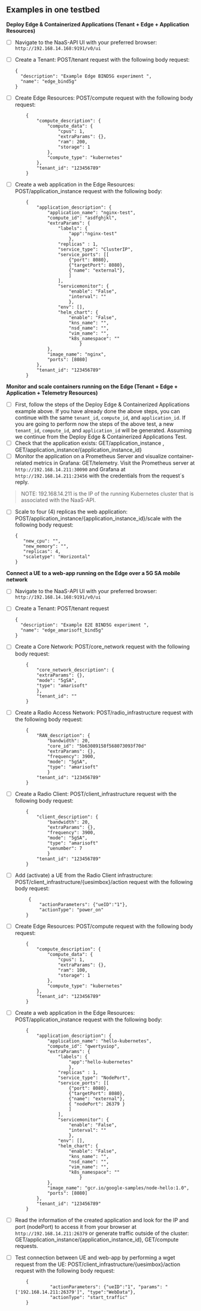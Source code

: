 ﻿## Examples in one testbed

**Deploy Edge & Containerized Applications (Tenant + Edge + Application Resources)**

	
- [ ] Navigate to the NaaS-API UI with your preferred browser:
	 `http://192.168.14.168:9191/v0/ui`
- [ ] Create a Tenant: POST/tenant request with the following body request:
	```
	{
	  "description": "Example Edge BIND5G experiment ",
	  "name": "edge_bind5g"
	}
	```

- [ ] Create Edge Resources: POST/compute request with the following body request:
	```
		{	
			"compute_description": {
				"compute_data": {
					"cpus": 1,
					"extraParams": {},
					"ram": 200,
					"storage": 1
				},
				"compute_type": "kubernetes"
			},
			"tenant_id": "123456789"
		}
	```

 - [ ] Create a web application in the Edge Resources: POST/application_instance request with the following body:

	```
		{
			"application_description": {
				"application_name": "nginx-test",
				"compute_id": "asdfghjkl",
				"extraParams": {
					"labels": {
						"app":"nginx-test"
						},
					"replicas" : 1,
					"service_type": "ClusterIP",
					"service_ports": [[
						{"port": 8080},
						{"targetPort": 8080},
						{"name": "external"},
						]
					],
					"servicemonitor": {
						"enable": "False",
						"interval": ""
						},
					"env": [],
					"helm_chart": {
 						"enable": "False",
 						"kns_name": "",
 						"nsd_name": "",
 						"vim_name": "",
 						"k8s_namespace": ""
 							}
				},
				"image_name": "nginx",
				"ports": [8080]
			},
			"tenant_id": "123456789"
		}
	```

 **Monitor and scale containers running on the Edge (Tenant + Edge + Application + Telemetry Resources)**

 - [ ] First, follow the steps of the Deploy Edge & Containerized Applications example above. If you have already done the above steps, you can continue with the same `tenant_id`, `compute_id`, and `application_id`. If you are going to perform now the steps of the above test, a new `tenant_id`, `compute_id`, and `application_id` will be generated. Assuming we continue from the Deploy Edge & Containerized Applications Test.
 - [ ] Check that the application exists: GET/application_instance , GET/application_instance/{application_instance_id}
 - [ ] Monitor the application on a Prometheus Server and visualize container-related metrics in Grafana: GET/telemetry. Visit the Prometheus server at `http://192.168.14.211:30090` and Grafana at `http://192.168.14.211:23456` with the credentials from the request´s reply.

> NOTE: 192.168.14.211 is the IP of the running Kubernetes cluster that is associated with the NaaS-API.

 - [ ] Scale to four (4) replicas the web application: POST/application_instance/{application_instance_id}/scale with the following body request:
	 ```
	{
		"new_cpu": "",
		"new_memory": "",
		"replicas": 4,
		"scaletype": "Horizontal"
	}
	```
	

  **Connect a UE to a web-app running on the Edge over a 5G SA mobile network**

 - [ ] Navigate to the NaaS-API UI with your preferred browser:
	 `http://192.168.14.168:9191/v0/ui`
 - [ ] Create a Tenant: POST/tenant request
	```
	{
	  "description": "Example E2E BIND5G experiment ",
	  "name": "edge_amarisoft_bind5g"
	}
	```
 - [ ] Create  a Core Network: POST/core_network request with the following body request:
	```
		{
			"core_network_description": {
			"extraParams": {},
			"mode": "5gSA",
			"type": "amarisoft"
			},
			"tenant_id": ""
		}
	```

 - [ ] Create a Radio Access Network: POST/radio_infrastructure request with the following body request:
	```
		{
			"RAN_description": { 
				"bandwidth": 20,
				"core_id": "5b63089158f568073093f70d"
				"extraParams": {},
				"frequency": 3900,
				"mode": "5gSA",
				"type": "amarisoft"
				}
			"tenant_id": "123456789"
		}
	```

 - [ ] Create a Radio Client: POST/client_infrastructure request with the following body request:
	```
		{
			"client_description": { 
				"bandwidth": 20,
				"extraParams": {},
				"frequency": 3900,
				"mode": "5gSA",
				"type": "amarisoft"
				"uenumber": 7
				}
			"tenant_id": "123456789"
		}
	```

 - [ ] Add (activate) a UE from the Radio Client infrastructure: POST/client_infrastructure/{uesimbox}/action request with the following body request:
	```
		 {
			 "actionParameters": {"ueID":"1"},
			 "actionType": "power_on"
		}
   ```
 
 - [ ] Create Edge Resources: POST/compute request with the following body request:
	```
		{	
			"compute_description": {
				"compute_data": {
					"cpus": 1,
					"extraParams": {},
					"ram": 100,
					"storage": 1
				},
				"compute_type": "kubernetes"
			},
			"tenant_id": "123456789"
		}
	```

- [ ] Create a web application in the Edge Resources: POST/application_instance request with the following body:

	```
		{
			"application_description": {
				"application_name": "hello-kubernetes",
				"compute_id": "qwertyuiop",
				"extraParams": {
					"labels": {
						"app":"hello-kubernetes"
						},
					"replicas" : 1,
					"service_type": "NodePort",
					"service_ports": [[
						{"port": 8080},
						{"targetPort": 8080},
						{"name": "external"},
						{ "nodePort": 26379 }
						]
					],
					"servicemonitor": {
						"enable": "False",
						"interval": ""
						},
					"env": [],
					"helm_chart": {
 						"enable": "False",
 						"kns_name": "",
 						"nsd_name": "",
 						"vim_name": "",
 						"k8s_namespace": ""
 							}
				},
				"image_name": "gcr.io/google-samples/node-hello:1.0",
				"ports": [8080]
			},
			"tenant_id": "123456789"
		}
	```

- [ ] Read the information of the created application and look for the IP and port (nodePort) to access it from your browser at `http://192.168.14.211:26379` or generate traffic outside of the cluster: GET/application_instance/{application_instance_id}, GET/compute requests.

- [ ] Test connection between UE and web-app by performing a wget request from the UE: POST/client_infrastructure/{uesimbox}/action request with the following body request:
	```
		{
				 "actionParameters": {"ueID":"1", "params": "['192.168.14.211:26379']", "type":"WebData"},
				 "actionType": "start_traffic"
		}
	```


